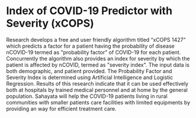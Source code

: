 # Index of COVID-19 Predictor with Severity (xCOPS)
Research develops a free and user friendly algorithm titled “xCOPS 1427” which predicts a factor for a patient having the probability of disease nCOVID-19 termed as "probability factor" of COVID-19 for each patient. Concurrently the algorithm also provides an index for severity by which the patient is affected by nCOVID, termed as "severity index". The input data is both demographic, and patient provided. The Probability Factor and Severity Index is determined using Artificial Intelligence and Logistic Regression. Results of this research indicate that it can be used effectively both at hospitals by trained medical personnel and at home by the general population. Sahayata will help the COVID-19 patients living in rural communities with smaller patients care facilities with limited equipments by providing an way for efficient treatment care.
